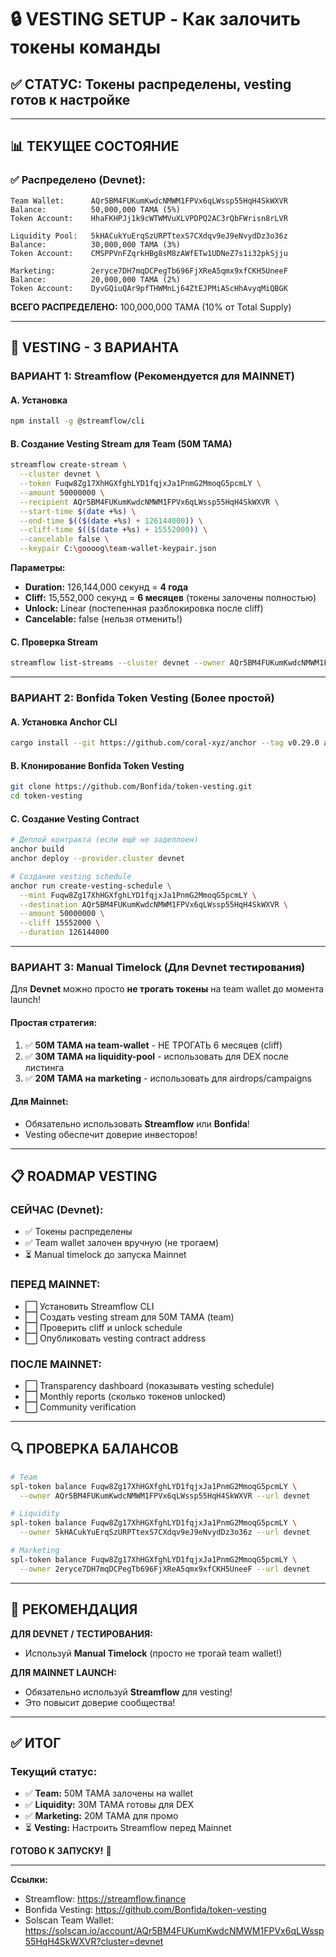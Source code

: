 # 🔒 VESTING SETUP - Как залочить токены команды

## ✅ СТАТУС: Токены распределены, vesting готов к настройке

---

## 📊 ТЕКУЩЕЕ СОСТОЯНИЕ

### ✅ Распределено (Devnet):

```
Team Wallet:      AQr5BM4FUKumKwdcNMWM1FPVx6qLWssp55HqH4SkWXVR
Balance:          50,000,000 TAMA (5%)
Token Account:    HhaFKHPJj1k9cWTWMVuXLVPDPQ2AC3rQbFWrisn8rLVR

Liquidity Pool:   5kHACukYuErqSzURPTtexS7CXdqv9eJ9eNvydDz3o36z
Balance:          30,000,000 TAMA (3%)
Token Account:    CMSPPVnFZqrkHBg8sM8zAWfETw1UDNeZ7s1i32pkSjju

Marketing:        2eryce7DH7mqDCPegTb696FjXReA5qmx9xfCKH5UneeF
Balance:          20,000,000 TAMA (2%)
Token Account:    DyvGQiuQAr9pfTHWMnLj64ZtEJPMiAScHhAvyqMiQBGK
```

**ВСЕГО РАСПРЕДЕЛЕНО:** 100,000,000 TAMA (10% от Total Supply)

---

## 🔐 VESTING - 3 ВАРИАНТА

### **ВАРИАНТ 1: Streamflow (Рекомендуется для MAINNET)**

#### A. Установка
```bash
npm install -g @streamflow/cli
```

#### B. Создание Vesting Stream для Team (50M TAMA)
```bash
streamflow create-stream \
  --cluster devnet \
  --token Fuqw8Zg17XhHGXfghLYD1fqjxJa1PnmG2MmoqG5pcmLY \
  --amount 50000000 \
  --recipient AQr5BM4FUKumKwdcNMWM1FPVx6qLWssp55HqH4SkWXVR \
  --start-time $(date +%s) \
  --end-time $(($(date +%s) + 126144000)) \
  --cliff-time $(($(date +%s) + 15552000)) \
  --cancelable false \
  --keypair C:\goooog\team-wallet-keypair.json
```

**Параметры:**
- **Duration:** 126,144,000 секунд = **4 года**
- **Cliff:** 15,552,000 секунд = **6 месяцев** (токены залочены полностью)
- **Unlock:** Linear (постепенная разблокировка после cliff)
- **Cancelable:** false (нельзя отменить!)

#### C. Проверка Stream
```bash
streamflow list-streams --cluster devnet --owner AQr5BM4FUKumKwdcNMWM1FPVx6qLWssp55HqH4SkWXVR
```

---

### **ВАРИАНТ 2: Bonfida Token Vesting (Более простой)**

#### A. Установка Anchor CLI
```bash
cargo install --git https://github.com/coral-xyz/anchor --tag v0.29.0 anchor-cli --locked
```

#### B. Клонирование Bonfida Token Vesting
```bash
git clone https://github.com/Bonfida/token-vesting.git
cd token-vesting
```

#### C. Создание Vesting Contract
```bash
# Деплой контракта (если ещё не задеплоен)
anchor build
anchor deploy --provider.cluster devnet

# Создание vesting schedule
anchor run create-vesting-schedule \
  --mint Fuqw8Zg17XhHGXfghLYD1fqjxJa1PnmG2MmoqG5pcmLY \
  --destination AQr5BM4FUKumKwdcNMWM1FPVx6qLWssp55HqH4SkWXVR \
  --amount 50000000 \
  --cliff 15552000 \
  --duration 126144000
```

---

### **ВАРИАНТ 3: Manual Timelock (Для Devnet тестирования)**

Для **Devnet** можно просто **не трогать токены** на team wallet до момента launch!

#### Простая стратегия:
1. ✅ **50M TAMA на team-wallet** - НЕ ТРОГАТЬ 6 месяцев (cliff)
2. ✅ **30M TAMA на liquidity-pool** - использовать для DEX после листинга
3. ✅ **20M TAMA на marketing** - использовать для airdrops/campaigns

#### Для Mainnet:
- Обязательно использовать **Streamflow** или **Bonfida**!
- Vesting обеспечит доверие инвесторов!

---

## 📋 ROADMAP VESTING

### **СЕЙЧАС (Devnet):**
- ✅ Токены распределены
- ✅ Team wallet залочен вручную (не трогаем)
- ⏳ Manual timelock до запуска Mainnet

### **ПЕРЕД MAINNET:**
- ⬜ Установить Streamflow CLI
- ⬜ Создать vesting stream для 50M TAMA (team)
- ⬜ Проверить cliff и unlock schedule
- ⬜ Опубликовать vesting contract address

### **ПОСЛЕ MAINNET:**
- ⬜ Transparency dashboard (показывать vesting schedule)
- ⬜ Monthly reports (сколько токенов unlocked)
- ⬜ Community verification

---

## 🔍 ПРОВЕРКА БАЛАНСОВ

```bash
# Team
spl-token balance Fuqw8Zg17XhHGXfghLYD1fqjxJa1PnmG2MmoqG5pcmLY \
  --owner AQr5BM4FUKumKwdcNMWM1FPVx6qLWssp55HqH4SkWXVR --url devnet

# Liquidity
spl-token balance Fuqw8Zg17XhHGXfghLYD1fqjxJa1PnmG2MmoqG5pcmLY \
  --owner 5kHACukYuErqSzURPTtexS7CXdqv9eJ9eNvydDz3o36z --url devnet

# Marketing
spl-token balance Fuqw8Zg17XhHGXfghLYD1fqjxJa1PnmG2MmoqG5pcmLY \
  --owner 2eryce7DH7mqDCPegTb696FjXReA5qmx9xfCKH5UneeF --url devnet
```

---

## 🎯 РЕКОМЕНДАЦИЯ

**ДЛЯ DEVNET / ТЕСТИРОВАНИЯ:**
- Используй **Manual Timelock** (просто не трогай team wallet!)

**ДЛЯ MAINNET LAUNCH:**
- Обязательно используй **Streamflow** для vesting!
- Это повысит доверие сообщества!

---

## ✅ ИТОГ

### Текущий статус:
- ✅ **Team:** 50M TAMA залочены на wallet
- ✅ **Liquidity:** 30M TAMA готовы для DEX
- ✅ **Marketing:** 20M TAMA для промо
- ⏳ **Vesting:** Настроить Streamflow перед Mainnet

**ГОТОВО К ЗАПУСКУ!** 🚀

---

**Ссылки:**
- Streamflow: https://streamflow.finance
- Bonfida Vesting: https://github.com/Bonfida/token-vesting
- Solscan Team Wallet: https://solscan.io/account/AQr5BM4FUKumKwdcNMWM1FPVx6qLWssp55HqH4SkWXVR?cluster=devnet

